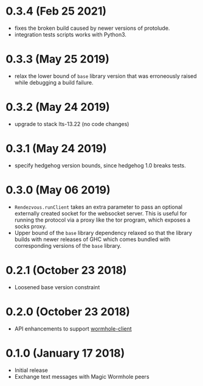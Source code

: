 0.3.4 (Feb 25 2021)
=======================

-   fixes the broken build caused by newer versions of protolude.
-   integration tests scripts works with Python3.

0.3.3 (May 25 2019)
=======================

-   relax the lower bound of `base` library version that was erroneously
    raised while debugging a build failure.

0.3.2 (May 24 2019)
=======================

-   upgrade to stack lts-13.22 (no code changes)

0.3.1 (May 24 2019)
=======================

-   specify hedgehog version bounds, since hedgehog 1.0 breaks tests.

0.3.0 (May 06 2019)
=======================

-   `Rendezvous.runClient` takes an extra parameter to pass an optional
    externally created socket for the websocket server. This is useful
    for running the protocol via a proxy like the tor program, which
    exposes a socks proxy.
-   Upper bound of the `base` library dependency relaxed so that the
    library builds with newer releases of GHC which comes bundled with
    corresponding versions of the `base` library.

0.2.1 (October 23 2018)
=======================

-   Loosened base version constraint

0.2.0 (October 23 2018)
=======================

-   API enhancements to support [wormhole-client](https://github.com/LeastAuthority/wormhole-client)

0.1.0 (January 17 2018)
=======================

-   Initial release
-   Exchange text messages with Magic Wormhole peers
